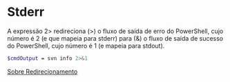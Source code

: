 # Stderr

A expressão 2> redireciona (>) o fluxo de saída de erro do PowerShell, cujo número é 2 (e que mapeia para stderr) para (&) o fluxo de saída de sucesso do PowerShell, cujo número é 1 (e mapeia para stdout).

```bash
$cmdOutput = svn info 2>&1
```

[Sobre Redirecionamento ](https://learn.microsoft.com/en-us/powershell/module/microsoft.powershell.core/about/about_redirection?view=powershell-7.3)
